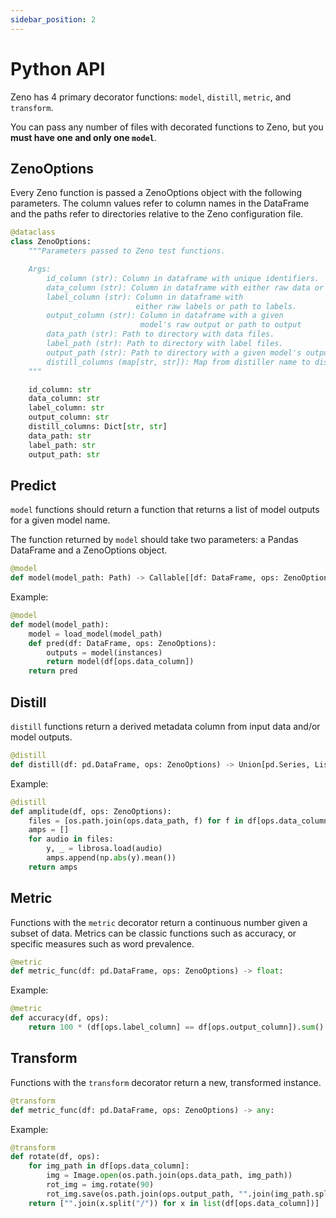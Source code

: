 ```yaml
---
sidebar_position: 2
---
```


# Python API

Zeno has 4 primary decorator functions: `model`, `distill`, `metric`, and `transform`.

You can pass any number of files with decorated functions to Zeno, but you **must have one and only one `model`**.

## ZenoOptions

Every Zeno function is passed a ZenoOptions object with the following parameters.
The column values refer to column names in the DataFrame and the paths refer to directories relative to the Zeno configuration file.

```python
@dataclass
class ZenoOptions:
    """Parameters passed to Zeno test functions.

    Args:
        id_column (str): Column in dataframe with unique identifiers.
        data_column (str): Column in dataframe with either raw data or path to data.
        label_column (str): Column in dataframe with
                            either raw labels or path to labels.
        output_column (str): Column in dataframe with a given
                             model's raw output or path to output
        data_path (str): Path to directory with data files.
        label_path (str): Path to directory with label files.
        output_path (str): Path to directory with a given model's output.
        distill_columns (map[str, str]): Map from distiller name to distill column.
    """

    id_column: str
    data_column: str
    label_column: str
    output_column: str
    distill_columns: Dict[str, str]
    data_path: str
    label_path: str
    output_path: str
```

## Predict

`model` functions should return a function that returns a list of model outputs for a given model name.

The function returned by `model` should take two parameters: a Pandas DataFrame and a ZenoOptions object.

```python
@model
def model(model_path: Path) -> Callable[[df: DataFrame, ops: ZenoOptions], Any[]]
```

Example:

```python title="Load mock model and return outputs"
@model
def model(model_path):
    model = load_model(model_path)
    def pred(df: DataFrame, ops: ZenoOptions):
        outputs = model(instances)
        return model(df[ops.data_column])
    return pred
```

## Distill

`distill` functions return a derived metadata column from input data and/or model outputs.

```python
@distill
def distill(df: pd.DataFrame, ops: ZenoOptions) -> Union[pd.Series, List]:
```

Example:

```python title="Get amplitude of sound file"
@distill
def amplitude(df, ops: ZenoOptions):
    files = [os.path.join(ops.data_path, f) for f in df[ops.data_column]]
    amps = []
    for audio in files:
        y, _ = librosa.load(audio)
        amps.append(np.abs(y).mean())
    return amps
```

## Metric

Functions with the `metric` decorator return a continuous number given a subset of data.
Metrics can be classic functions such as accuracy, or specific measures such as word prevalence.

```python
@metric
def metric_func(df: pd.DataFrame, ops: ZenoOptions) -> float:
```

Example:

```python title="Calculate accuracy of model"
@metric
def accuracy(df, ops):
    return 100 * (df[ops.label_column] == df[ops.output_column]).sum() / len(df)
```

## Transform

Functions with the `transform` decorator return a new, transformed instance.

```python
@transform
def metric_func(df: pd.DataFrame, ops: ZenoOptions) -> any:
```

Example:

```python title="Rotate images 90 degrees"
@transform
def rotate(df, ops):
    for img_path in df[ops.data_column]:
        img = Image.open(os.path.join(ops.data_path, img_path))
        rot_img = img.rotate(90)
        rot_img.save(os.path.join(ops.output_path, "".join(img_path.split("/"))))
    return ["".join(x.split("/")) for x in list(df[ops.data_column])]
```
